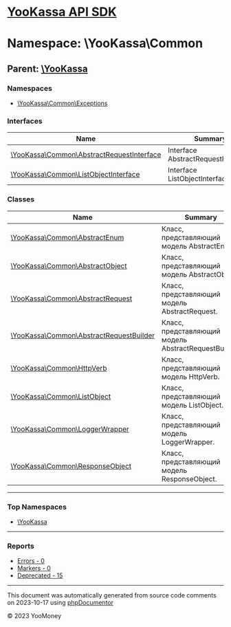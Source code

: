 # [YooKassa API SDK](../home.md)

# Namespace: \YooKassa\Common

## Parent: [\YooKassa](../namespaces/yookassa.md)

### Namespaces

* [\YooKassa\Common\Exceptions](../namespaces/yookassa-common-exceptions.md)

### Interfaces

| Name | Summary |
| ---- | ------- |
| [\YooKassa\Common\AbstractRequestInterface](../classes/YooKassa-Common-AbstractRequestInterface.md) | Interface AbstractRequestInterface. |
| [\YooKassa\Common\ListObjectInterface](../classes/YooKassa-Common-ListObjectInterface.md) | Interface ListObjectInterface. |

### Classes

| Name | Summary |
| ---- | ------- |
| [\YooKassa\Common\AbstractEnum](../classes/YooKassa-Common-AbstractEnum.md) | Класс, представляющий модель AbstractEnum. |
| [\YooKassa\Common\AbstractObject](../classes/YooKassa-Common-AbstractObject.md) | Класс, представляющий модель AbstractObject. |
| [\YooKassa\Common\AbstractRequest](../classes/YooKassa-Common-AbstractRequest.md) | Класс, представляющий модель AbstractRequest. |
| [\YooKassa\Common\AbstractRequestBuilder](../classes/YooKassa-Common-AbstractRequestBuilder.md) | Класс, представляющий модель AbstractRequestBuilder. |
| [\YooKassa\Common\HttpVerb](../classes/YooKassa-Common-HttpVerb.md) | Класс, представляющий модель HttpVerb. |
| [\YooKassa\Common\ListObject](../classes/YooKassa-Common-ListObject.md) | Класс, представляющий модель ListObject. |
| [\YooKassa\Common\LoggerWrapper](../classes/YooKassa-Common-LoggerWrapper.md) | Класс, представляющий модель LoggerWrapper. |
| [\YooKassa\Common\ResponseObject](../classes/YooKassa-Common-ResponseObject.md) | Класс, представляющий модель ResponseObject. |

---

### Top Namespaces

* [\YooKassa](../namespaces/yookassa.md)

---

### Reports
* [Errors - 0](../reports/errors.md)
* [Markers - 0](../reports/markers.md)
* [Deprecated - 15](../reports/deprecated.md)

---

This document was automatically generated from source code comments on 2023-10-17 using [phpDocumentor](http://www.phpdoc.org/)

&copy; 2023 YooMoney